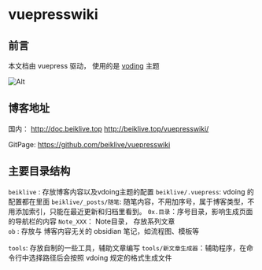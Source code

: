 # vuepresswiki

## 前言

本文档由 vuepress 驱动， 使用的是 [voding](https://github.com/xugaoyi/vuepress-theme-vdoing) 主题

![Alt](https://repobeats.axiom.co/api/embed/95a0ec6ad74ae0162c0ab6081762f0e5047ecea4.svg "Repobeats analytics image")

## 博客地址
国内：
http://doc.beiklive.top
http://beiklive.top/vuepresswiki/

GitPage:
https://github.com/beiklive/vuepresswiki


## 主要目录结构

`beiklive` :  存放博客内容以及vdoing主题的配置
		`beiklive/.vuepress`:  vdoing 的配置都在里面
		`beiklive/_posts/随笔`: 随笔内容，不用加序号，属于博客类型，不用添加索引，只能在最近更新和归档里看到。
		 `0x.目录`：序号目录，影响生成页面的导航栏的内容
		 `Note_XXX`： Note目录， 存放系列文章  
`ob` : 存放与 博客内容无关的 obsidian 笔记，如流程图、模板等

`tools`: 存放自制的一些工具，辅助文章编写
		`tools/新文章生成器`：辅助程序，在命令行中选择路径后会按照 vdoing 规定的格式生成文件